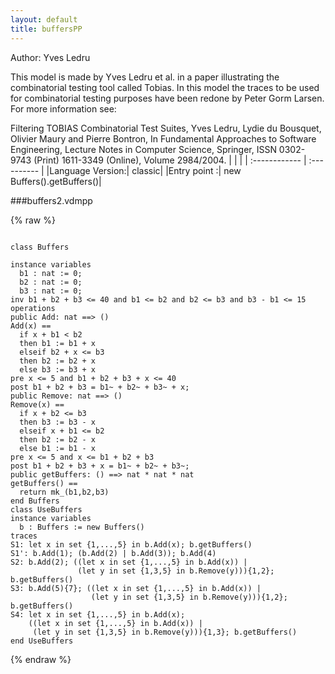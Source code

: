 ```yaml
---
layout: default
title: buffersPP
---
```


Author: Yves Ledru


This model is made by Yves Ledru et al. in a paper illustrating the
combinatorial testing tool called Tobias. In this model the traces to
be used for combinatorial testing purposes have been redone by Peter 
Gorm Larsen. For more information see:

Filtering TOBIAS Combinatorial Test Suites, Yves Ledru, Lydie du 
Bousquet, Olivier Maury and Pierre Bontron, In Fundamental 
Approaches to Software Engineering, Lecture Notes in Computer Science, 
Springer, ISSN 0302-9743 (Print) 1611-3349 (Online), Volume 2984/2004. 
 |  |           |
| :------------ | :---------- |
|Language Version:| classic|
|Entry point     :| new Buffers().getBuffers()|


###buffers2.vdmpp

{% raw %}
~~~

class Buffers

instance variables
  b1 : nat := 0;  b2 : nat := 0;  b3 : nat := 0;
inv b1 + b2 + b3 <= 40 and b1 <= b2 and b2 <= b3 and b3 - b1 <= 15
operations
public Add: nat ==> ()Add(x) ==  if x + b1 < b2  then b1 := b1 + x  elseif b2 + x <= b3  then b2 := b2 + x  else b3 := b3 + xpre x <= 5 and b1 + b2 + b3 + x <= 40post b1 + b2 + b3 = b1~ + b2~ + b3~ + x;
public Remove: nat ==> ()Remove(x) ==  if x + b2 <= b3   then b3 := b3 - x  elseif x + b1 <= b2  then b2 := b2 - x  else b1 := b1 - xpre x <= 5 and x <= b1 + b2 + b3post b1 + b2 + b3 + x = b1~ + b2~ + b3~;
public getBuffers: () ==> nat * nat * natgetBuffers() ==  return mk_(b1,b2,b3)
end Buffersclass UseBuffers
instance variables
  b : Buffers := new Buffers()
traces
S1: let x in set {1,...,5} in b.Add(x); b.getBuffers()
S1': b.Add(1); (b.Add(2) | b.Add(3)); b.Add(4)
S2: b.Add(2); ((let x in set {1,...,5} in b.Add(x)) |               (let y in set {1,3,5} in b.Remove(y))){1,2}; b.getBuffers()
S3: b.Add(5){7}; ((let x in set {1,...,5} in b.Add(x)) |                  (let y in set {1,3,5} in b.Remove(y))){1,2}; b.getBuffers()
S4: let x in set {1,...,5} in b.Add(x);     ((let x in set {1,...,5} in b.Add(x)) |     (let y in set {1,3,5} in b.Remove(y))){1,3}; b.getBuffers()
end UseBuffers

~~~
{% endraw %}

